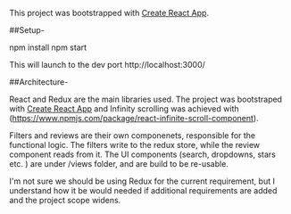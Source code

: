 This project was bootstrapped with [Create React App](https://github.com/facebookincubator/create-react-app).

##Setup-
 
 npm install
 npm start
 
 This will launch to the dev port http://localhost:3000/
 
##Architecture-

React and Redux are the main libraries used. The project was bootstraped with [Create React App](https://github.com/facebookincubator/create-react-app) and Infinity scrolling was achieved with (https://www.npmjs.com/package/react-infinite-scroll-component).

Filters and reviews are their own componenets, responsible for the functional logic. The filters write to the redux store, while the review component reads from it. The UI components (search, dropdowns, stars etc. ) are under /views folder, and are build to be re-usable. 

I'm not sure we should be using Redux for the current requirement, but I understand how it be would needed if additional requirements are added and the project scope widens. 

